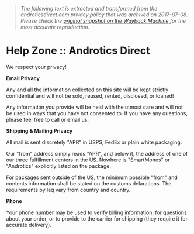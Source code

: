> *The following text is extracted and transformed from the androticsdirect.com privacy policy that was archived on 2017-07-08. Please check the [original snapshot on the Wayback Machine](https://web.archive.org/web/20170708222414id_/https%3A//www.androticsdirect.com/help.php%3Fsection%3Dbusiness) for the most accurate reproduction.*

# Help Zone :: Androtics Direct

We respect your privacy!

**Email Privacy**

Any and all the information collected on this site will be kept strictly confidential and will not be sold, reused, rented, disclosed, or loaned!

Any information you provide will be held with the utmost care and will not be used in ways that you have not consented to. If you have any questions, please feel free to call or email us.

**Shipping & Mailing Privacy**

All mail is sent discretely "APR" in USPS, FedEx or plain white packaging.

Our "from" address simply reads "APR", and below it, the address of one of our three fulfillment centers in the US. Nowhere is "SmartMones" or "Androtics" explicitly listed on the package.

For packages sent outside of the US, the minimum possible "from" and contents information shall be stated on the customs delarations. The requirements by laq vary from country and country.

**Phone**

Your phone number may be used to verify billing information, for questions about your order, or to provide to the carrier for shipping (they require it for accurate delivery).  
